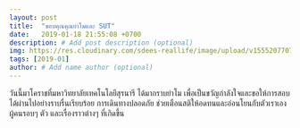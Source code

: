 ```yaml
---
layout: post
title:  "ขอบคุณคุณย่าโมและ SUT"
date:   2019-01-18 21:55:08 +0700
description: # Add post description (optional)
img: https://res.cloudinary.com/sdees-reallife/image/upload/v1555207707/Screenshot_from_2019-04-14_09-06-54.png # Add image post (optional)
tags: [2019-01]
author: # Add name author (optional)
---
```

วันนี้มาโคราชที่มหาวิทยาลัยเทคโนโลยีสุรนารี ได้มากราบย่าโม เพื่อเป็นขวัญกำลังใจและขอให้การสอบได้ผ่านไปอย่างราบรื่นเรียบร้อย การเดินทางปลอดภัย ช่วยเตือนสติให้อดทนและอ่อนโยนกับตัวเราเอง ผู้คนรอบๆ ตัว และเรื่องราวต่างๆ ที่เกิดขึ้น
